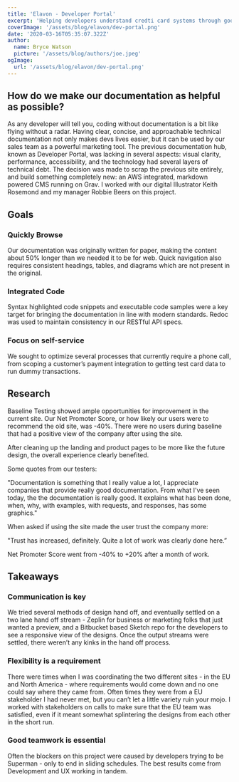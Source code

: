 ```yaml
---
title: 'Elavon - Developer Portal'
excerpt: 'Helping developers understand credti card systems through good documentation'
coverImage: '/assets/blog/elavon/dev-portal.png'
date: '2020-03-16T05:35:07.322Z'
author:
  name: Bryce Watson
  picture: '/assets/blog/authors/joe.jpeg'
ogImage:
  url: '/assets/blog/elavon/dev-portal.png'
---
```


## How do we make our documentation as helpful as possible?

As any developer will tell you, coding without documentation is a bit like flying without a radar. Having clear, concise, and approachable technical documentation not only makes devs lives easier, but it can be used by our sales team as a powerful marketing tool. The previous documentation hub, known as Developer Portal, was lacking in several aspects: visual clarity, performance, accessibility, and the technology had several layers of technical debt. The decision was made to scrap the previous site entirely, and build something completely new: an AWS integrated, markdown powered CMS running on Grav. I worked with our digital Illustrator Keith Rosemond and my manager Robbie Beers on this project. 

## Goals

### Quickly Browse

Our documentation was originally written for paper, making the content about 50% longer than we needed it to be for web. Quick navigation also requires consistent headings, tables, and diagrams which are not present in the original. 

### Integrated Code

Syntax highlighted code snippets and executable code samples were a key target for bringing the documentation in line with modern standards. Redoc was used to maintain consistency in our RESTful API specs.

### Focus on self-service

We sought to optimize several processes that currently require a phone call, from scoping a customer’s payment integration to getting test card data to run dummy transactions. 

## Research

Baseline Testing showed ample opportunities for improvement in the current site. Our Net Promoter Score, or how likely our users were to recommend the old site, was -40%. There were no users during baseline that had a positive view of the company after using the site.

After cleaning up the landing and product pages to be more like the future design, the overall experience clearly benefited.

Some quotes from our testers:

"Documentation is something that I really value a lot, I appreciate companies that provide really good documentation. From what I've seen today, the the documentation is really good. It explains what has been done, when, why, with examples, with requests, and responses, has some graphics."

When asked if using the site made the user trust the company more:

"Trust has increased, definitely. Quite a lot of work was clearly done here.”

Net Promoter Score went from -40% to +20% after a month of work.

## Takeaways

### Communication is key

We tried several methods of design hand off, and eventually settled on a two lane hand off stream - Zeplin for business or marketing folks that just wanted a preview, and a Bitbucket based Sketch repo for the developers to see a responsive view of the designs. Once the output streams were settled, there weren’t any kinks in the hand off process.

### Flexibility is a requirement

There were times when I was coordinating the two different sites - in the EU and North America - where requirements would come down and no one could say where they came from. Often times they were from a EU stakeholder I had never met, but you can’t let a little variety ruin your mojo. I worked with stakeholders on calls to make sure that the EU team was satisfied, even if it meant somewhat splintering the designs from each other in the short run. 

### Good teamwork is essential

Often the blockers on this project were caused by developers trying to be Superman - only to end in sliding schedules. The best results come from Development and UX working in tandem.